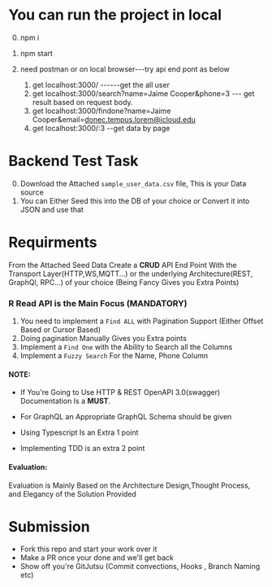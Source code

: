 # You can run the project in local

0. npm i
1. npm start
2. need postman or on local browser---try api end pont as below

    1. get localhost:3000/                                   ------get the all user
    2. get localhost:3000/search?name=Jaime Cooper&phone=3    --- get result based on request body. 
    3. get localhost:3000/findone?name=Jaime Cooper&email=donec.tempus.lorem@icloud.edu     
    4. get localhost:3000/:3                         --get data by page









# Backend Test Task

0. Download the Attached `sample_user_data.csv` file, This is your Data source
1. You can Either Seed this into the DB of your choice or Convert it into JSON and use that

# Requirments

From the Attached Seed Data Create a **CRUD** API End Point With the
Transport Layer(HTTP,WS,MQTT...) or the underlying Architecture(REST, GraphQl, RPC...)
of your choice (Being Fancy Gives you Extra Points)

### R Read API is the Main Focus (MANDATORY)

1. You need to implement a `Find ALL` with Pagination Support (Either Offset Based or Cursor Based)
2. Doing pagination Manually Gives you Extra points
3. Implement a `Find One` with the Ability to Search all the Columns
4. Implement a `Fuzzy Search` For the Name, Phone Column

#### NOTE:

- If You're Going to Use HTTP & REST OpenAPI 3.0(swagger) Documentation Is a **MUST**.
- For GraphQL an Appropriate GraphQL Schema should be given

- Using Typescript Is an Extra 1 point
- Implementing TDD is an extra 2 point

#### Evaluation:

Evaluation is Mainly Based on the Architecture Design,Thought Process, and Elegancy of the Solution Provided 


# Submission
- Fork this repo and start your work over it 
- Make a PR once your done and we'll get back
- Show off you're GitJutsu (Commit convections, Hooks , Branch Naming etc)

